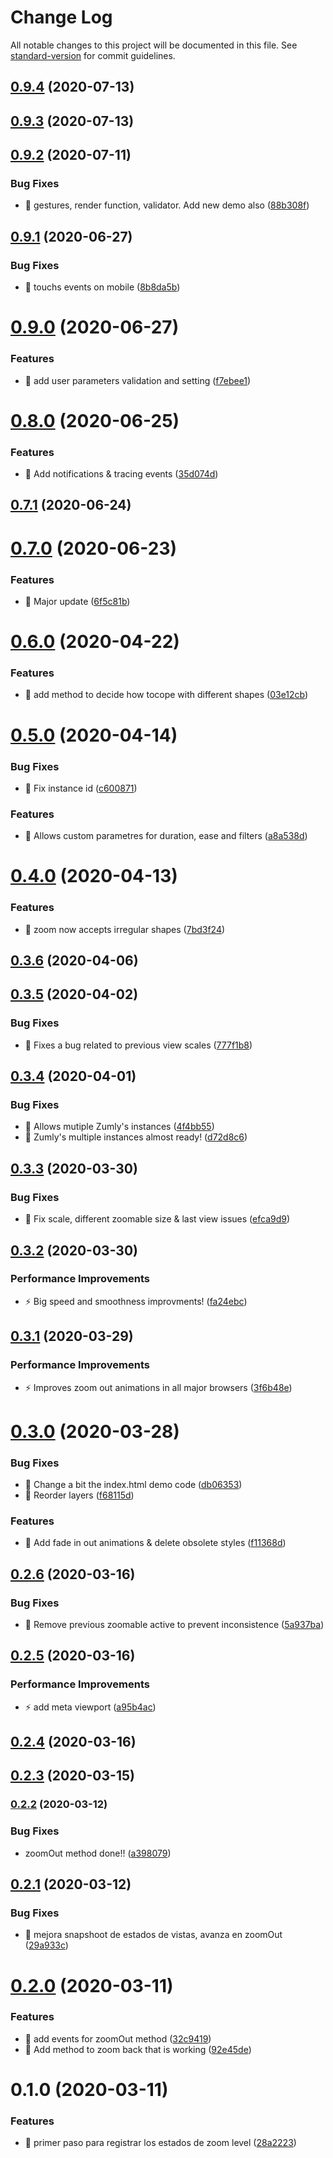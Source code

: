 # Change Log

All notable changes to this project will be documented in this file. See [standard-version](https://github.com/conventional-changelog/standard-version) for commit guidelines.


## [0.9.4](https://github.com/zumly/compare/v0.9.3...v0.9.4) (2020-07-13)



## [0.9.3](https://github.com/zumly/compare/v0.9.2...v0.9.3) (2020-07-13)



## [0.9.2](https://github.com/zumly/compare/v0.9.1...v0.9.2) (2020-07-11)


### Bug Fixes

* 🐛 gestures, render function, validator. Add new demo also ([88b308f](https://github.com/zumly/commit/88b308f))



## [0.9.1](https://github.com/zumly/compare/v0.9.0...v0.9.1) (2020-06-27)


### Bug Fixes

* 🐛 touchs events on mobile ([8b8da5b](https://github.com/zumly/commit/8b8da5b))



# [0.9.0](https://github.com/zumly/compare/v0.8.0...v0.9.0) (2020-06-27)


### Features

* 🎸 add user parameters validation and setting ([f7ebee1](https://github.com/zumly/commit/f7ebee1))



# [0.8.0](https://github.com/zumly/compare/v0.7.1...v0.8.0) (2020-06-25)


### Features

* 🎸 Add notifications & tracing events ([35d074d](https://github.com/zumly/commit/35d074d))



## [0.7.1](https://github.com/zumly/compare/v0.7.0...v0.7.1) (2020-06-24)



# [0.7.0](https://github.com/zumly/compare/v0.6.0...v0.7.0) (2020-06-23)


### Features

* 🎸 Major update ([6f5c81b](https://github.com/zumly/commit/6f5c81b))



# [0.6.0](https://github.com/zumly/compare/v0.5.0...v0.6.0) (2020-04-22)


### Features

* 🎸 add method to decide how tocope with different shapes ([03e12cb](https://github.com/zumly/commit/03e12cb))



# [0.5.0](https://github.com/zumly/compare/v0.4.0...v0.5.0) (2020-04-14)


### Bug Fixes

* 🐛 Fix instance id ([c600871](https://github.com/zumly/commit/c600871))


### Features

* 🎸 Allows custom parametres for duration, ease and filters ([a8a538d](https://github.com/zumly/commit/a8a538d))



# [0.4.0](https://github.com/zumly/compare/v0.3.6...v0.4.0) (2020-04-13)


### Features

* 🎸 zoom now accepts irregular shapes ([7bd3f24](https://github.com/zumly/commit/7bd3f24))



## [0.3.6](https://github.com/zumly/compare/v0.3.5...v0.3.6) (2020-04-06)



## [0.3.5](https://github.com/zumly/compare/v0.3.4...v0.3.5) (2020-04-02)


### Bug Fixes

* 🐛 Fixes a bug related to previous view scales ([777f1b8](https://github.com/zumly/commit/777f1b8))



## [0.3.4](https://github.com/zumly/compare/v0.3.3...v0.3.4) (2020-04-01)


### Bug Fixes

* 🐛 Allows mutiple Zumly's instances ([4f4bb55](https://github.com/zumly/commit/4f4bb55))
* 🐛 Zumly's multiple instances almost ready! ([d72d8c6](https://github.com/zumly/commit/d72d8c6))



## [0.3.3](https://github.com/zumly/compare/v0.3.2...v0.3.3) (2020-03-30)


### Bug Fixes

* 🐛 Fix scale, different zoomable size & last view issues ([efca9d9](https://github.com/zumly/commit/efca9d9))



## [0.3.2](https://github.com/zumly/compare/v0.3.1...v0.3.2) (2020-03-30)


### Performance Improvements

* ⚡️ Big speed and smoothness improvments! ([fa24ebc](https://github.com/zumly/commit/fa24ebc))



## [0.3.1](https://github.com/zumly/compare/v0.3.0...v0.3.1) (2020-03-29)


### Performance Improvements

* ⚡️ Improves zoom out animations in all major browsers ([3f6b48e](https://github.com/zumly/commit/3f6b48e))



# [0.3.0](https://github.com/zumly/compare/v0.2.6...v0.3.0) (2020-03-28)


### Bug Fixes

* 🐛 Change a bit the index.html demo code ([db06353](https://github.com/zumly/commit/db06353))
* 🐛 Reorder layers ([f68115d](https://github.com/zumly/commit/f68115d))


### Features

* 🎸 Add fade in out animations & delete obsolete styles ([f11368d](https://github.com/zumly/commit/f11368d))



## [0.2.6](https://github.com/zumly/compare/v0.2.5...v0.2.6) (2020-03-16)


### Bug Fixes

* 🐛 Remove previous zoomable active to prevent inconsistence ([5a937ba](https://github.com/zumly/commit/5a937ba))



## [0.2.5](https://github.com/zumly/compare/v0.2.4...v0.2.5) (2020-03-16)


### Performance Improvements

* ⚡️ add meta viewport ([a95b4ac](https://github.com/zumly/commit/a95b4ac))



## [0.2.4](https://github.com/zumly/compare/v0.2.3...v0.2.4) (2020-03-16)



## [0.2.3](https://github.com///compare/v0.2.2...v0.2.3) (2020-03-15)

### [0.2.2](https://github.com///compare/v0.2.1...v0.2.2) (2020-03-12)


### Bug Fixes

* zoomOut method done!! ([a398079](https://github.com///commit/a3980794379567bdee2e06100ccc1ed2f93fc116))

## [0.2.1](https://github.com/zumly/compare/v0.2.0...v0.2.1) (2020-03-12)


### Bug Fixes

* 🐛 mejora snapshoot de estados de vistas, avanza en zoomOut ([29a933c](https://github.com/zumly/commit/29a933c))



# [0.2.0](https://github.com/zumly/compare/v0.1.0...v0.2.0) (2020-03-11)


### Features

* 🎸 add events for zoomOut method ([32c9419](https://github.com/zumly/commit/32c9419))
* 🎸 Add method to zoom back that is working ([92e45de](https://github.com/zumly/commit/92e45de))



# 0.1.0 (2020-03-11)


### Features

* 🎸 primer paso para registrar los estados de zoom level ([28a2223](https://github.com/zumly/commit/28a2223))
